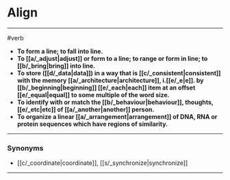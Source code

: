 # Align
---
#verb
- **To form a line; to fall into line.**
- **To [[a/_adjust|adjust]] or form to a line; to range or form in line; to [[b/_bring|bring]] into line.**
- **To store ([[d/_data|data]]) in a way that is [[c/_consistent|consistent]] with the memory [[a/_architecture|architecture]], i.[[e/_e|e]]. by [[b/_beginning|beginning]] [[e/_each|each]] item at an offset [[e/_equal|equal]] to some multiple of the word size.**
- **To identify with or match the [[b/_behaviour|behaviour]], thoughts, [[e/_etc|etc]] of [[a/_another|another]] person.**
- **To organize a linear [[a/_arrangement|arrangement]] of DNA, RNA or protein sequences which have regions of similarity.**
---
### Synonyms
- [[c/_coordinate|coordinate]], [[s/_synchronize|synchronize]]
---
